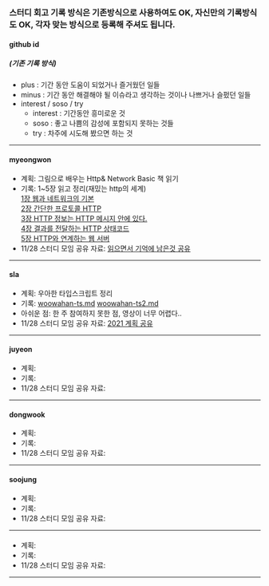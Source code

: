 ### 스터디 회고 기록 방식은 기존방식으로 사용하여도 OK, 자신만의 기록방식도 OK, 각자 맞는 방식으로 등록해 주셔도 됩니다.

#### github id
##### (기존 기록 방식)
- plus : 기간 동안 도움이 되었거나 즐거웠던 일들  
- minus : 기간 동안 해결해야 될 이슈라고 생각하는 것이나 나쁘거나 슬펐던 일들  
- interest / soso / try  
  - interest : 기간동안 흥미로운 것
  - soso : 좋고 나쁨의 감성에 포함되지 못하는 것들
  - try : 차주에 시도해 봤으면 하는 것
---

#### myeongwon

- 계획: 그림으로 배우는 Http& Network Basic 책 읽기
- 기록: 1~5장 읽고 정리(재밌는 http의 세계)  
[1장 웹과 네트워크의 기본](https://www.notion.so/1-183563b078034b76a69d1ff6c0a4b77b)  
[2장 간단한 프로토콜 HTTP](https://www.notion.so/2-HTTP-81606529c29f4db4af00054a2aba12fd)  
[3장  HTTP 정보는 HTTP 메시지 안에 있다.](https://www.notion.so/3-HTTP-HTTP-7a6abf882e55422b92605d80128c9d0f)  
[4장 결과를 전달하는 HTTP 상태코드](https://www.notion.so/4-HTTP-ba7e345662d64d77b99dccd4835fefa2)  
[5장 HTTP와 연계하는 웹 서버](https://www.notion.so/5-HTTP-f4153447b38649da9f7ffe43c6561690)  
- 11/28 스터디 모임 공유 자료: [읽으면서 기억에 남은것 공유](https://www.notion.so/lighting1/763a106890064bcc94546b6dc27e41f1)  

---

#### sla

- 계획: 우아한 타입스크립트 정리
- 기록: [woowahan-ts.md](https://github.com/yami03/til/blob/master/typescript/woowahan-ts.md) [woowahan-ts2.md](https://github.com/yami03/til/blob/master/typescript/woowahan-ts2.md) 
- 아쉬운 점: 한 주 참여하지 못한 점, 영상이 너무 어렵다..  
- 11/28 스터디 모임 공유 자료: [2021 계획 공유](https://www.notion.so/slaplace/2021-1db039b355954a09a4c05f8234aad942)

---

#### juyeon

- 계획: 
- 기록: 
- 11/28 스터디 모임 공유 자료: 

---


#### dongwook

- 계획: 
- 기록: 
- 11/28 스터디 모임 공유 자료: 

---

#### soojung

- 계획: 
- 기록: 
- 11/28 스터디 모임 공유 자료: 

---

#### 

- 계획: 
- 기록: 
- 11/28 스터디 모임 공유 자료: 

---
